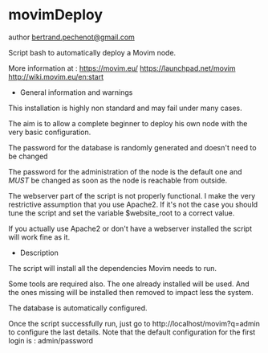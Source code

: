 movimDeploy
===========
author <bertrand.pechenot@gmail.com>

Script bash to automatically deploy a Movim node.

More information at :
https://movim.eu/
https://launchpad.net/movim
http://wiki.movim.eu/en:start


* General information and warnings

This installation is highly non standard and may fail under many cases.

The aim is to allow a complete beginner to deploy his own node with the very
basic configuration.

The password for the database is randomly generated and doesn't need to be changed

The password for the administration of the node is the default one and *MUST*
be changed as soon as the node is reachable from outside.

The webserver part of the script is not properly functional. I make the very
restrictive assumption that you use Apache2. If it's not the case you should
tune the script and set the variable $website_root to a correct value.

If you actually use Apache2 or don't have a webserver installed the script
will work fine as it.


* Description

The script will install all the dependencies Movim needs to run.

Some tools are required also. The one already installed will be used. And the
ones missing will be installed then removed to impact less the system.

The database is automatically configured.

Once the script successfully run, just go to http://localhost/movim?q=admin
to configure the last details.
Note that the default configuration for the first login is : admin/password


